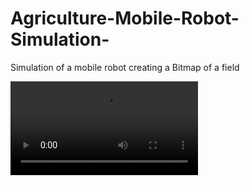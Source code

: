 # Agriculture-Mobile-Robot-Simulation-
Simulation of a mobile robot creating a Bitmap of a field

![video](/media/ag_robot_2.mp4)
